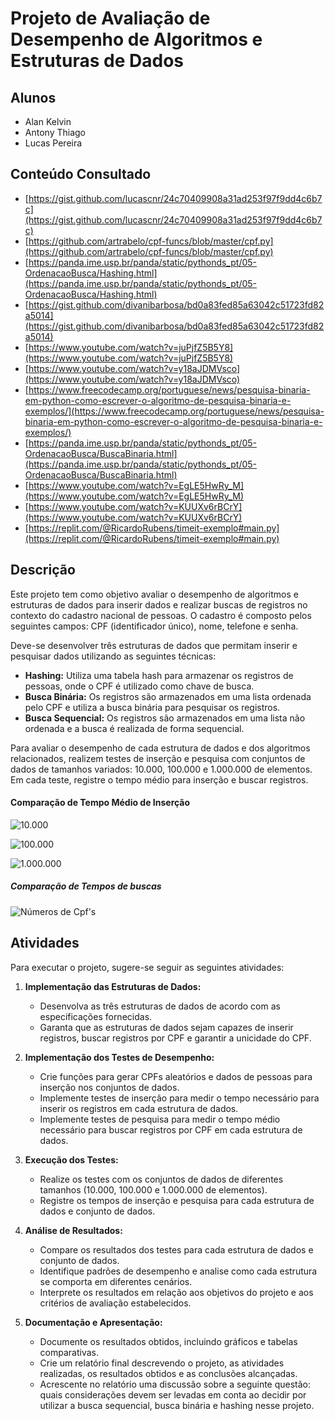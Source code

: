 # Projeto de Avaliação de Desempenho de Algoritmos e Estruturas de Dados

## Alunos
- Alan Kelvin
- Antony Thiago
- Lucas Pereira

## Conteúdo Consultado
- [https://gist.github.com/lucascnr/24c70409908a31ad253f97f9dd4c6b7c](https://gist.github.com/lucascnr/24c70409908a31ad253f97f9dd4c6b7c)
- [https://github.com/artrabelo/cpf-funcs/blob/master/cpf.py](https://github.com/artrabelo/cpf-funcs/blob/master/cpf.py)
- [https://panda.ime.usp.br/panda/static/pythonds_pt/05-OrdenacaoBusca/Hashing.html](https://panda.ime.usp.br/panda/static/pythonds_pt/05-OrdenacaoBusca/Hashing.html)
- [https://gist.github.com/divanibarbosa/bd0a83fed85a63042c51723fd82a5014](https://gist.github.com/divanibarbosa/bd0a83fed85a63042c51723fd82a5014)
- [https://www.youtube.com/watch?v=juPjfZ5B5Y8](https://www.youtube.com/watch?v=juPjfZ5B5Y8)
- [https://www.youtube.com/watch?v=y18aJDMVsco](https://www.youtube.com/watch?v=y18aJDMVsco)
- [https://www.freecodecamp.org/portuguese/news/pesquisa-binaria-em-python-como-escrever-o-algoritmo-de-pesquisa-binaria-e-exemplos/](https://www.freecodecamp.org/portuguese/news/pesquisa-binaria-em-python-como-escrever-o-algoritmo-de-pesquisa-binaria-e-exemplos/)
- [https://panda.ime.usp.br/panda/static/pythonds_pt/05-OrdenacaoBusca/BuscaBinaria.html](https://panda.ime.usp.br/panda/static/pythonds_pt/05-OrdenacaoBusca/BuscaBinaria.html)
- [https://www.youtube.com/watch?v=EgLE5HwRy_M](https://www.youtube.com/watch?v=EgLE5HwRy_M)
- [https://www.youtube.com/watch?v=KUUXv6rBCrY](https://www.youtube.com/watch?v=KUUXv6rBCrY)
- [https://replit.com/@RicardoRubens/timeit-exemplo#main.py](https://replit.com/@RicardoRubens/timeit-exemplo#main.py)

## Descrição
Este projeto tem como objetivo avaliar o desempenho de algoritmos e estruturas de dados para inserir dados e realizar buscas de registros no contexto do cadastro nacional de pessoas. O cadastro é composto pelos seguintes campos: CPF (identificador único), nome, telefone e senha.

Deve-se desenvolver três estruturas de dados que permitam inserir e pesquisar dados utilizando as seguintes técnicas:
- **Hashing:** Utiliza uma tabela hash para armazenar os registros de pessoas, onde o CPF é utilizado como chave de busca.
- **Busca Binária:** Os registros são armazenados em uma lista ordenada pelo CPF e utiliza a busca binária para pesquisar os registros.
- **Busca Sequencial:** Os registros são armazenados em uma lista não ordenada e a busca é realizada de forma sequencial.

Para avaliar o desempenho de cada estrutura de dados e dos algoritmos relacionados, realizem testes de inserção e pesquisa com conjuntos de dados de tamanhos variados: 10.000, 100.000 e 1.000.000 de elementos. Em cada teste, registre o tempo médio para inserção e buscar registros.
#### Comparação de Tempo Médio de Inserção
![10.000](blob:https://imgur.com/5faa8371-1759-4da5-b6fc-ebb028e87c38)

![100.000](https://i.imgur.com/Uy9yqwj.png)

![1.000.000](https://i.imgur.com/ZD3FquO.png)
##### Comparação de Tempos de buscas
![Números de Cpf's](https://i.imgur.com/VRrIsYz.png)

## Atividades
Para executar o projeto, sugere-se seguir as seguintes atividades:

1. **Implementação das Estruturas de Dados:**
   - Desenvolva as três estruturas de dados de acordo com as especificações fornecidas.
   - Garanta que as estruturas de dados sejam capazes de inserir registros, buscar registros por CPF e garantir a unicidade do CPF.

2. **Implementação dos Testes de Desempenho:**
   - Crie funções para gerar CPFs aleatórios e dados de pessoas para inserção nos conjuntos de dados.
   - Implemente testes de inserção para medir o tempo necessário para inserir os registros em cada estrutura de dados.
   - Implemente testes de pesquisa para medir o tempo médio necessário para buscar registros por CPF em cada estrutura de dados.

3. **Execução dos Testes:**
   - Realize os testes com os conjuntos de dados de diferentes tamanhos (10.000, 100.000 e 1.000.000 de elementos).
   - Registre os tempos de inserção e pesquisa para cada estrutura de dados e conjunto de dados.

4. **Análise de Resultados:**
   - Compare os resultados dos testes para cada estrutura de dados e conjunto de dados.
   - Identifique padrões de desempenho e analise como cada estrutura se comporta em diferentes cenários.
   - Interprete os resultados em relação aos objetivos do projeto e aos critérios de avaliação estabelecidos.

5. **Documentação e Apresentação:**
   - Documente os resultados obtidos, incluindo gráficos e tabelas comparativas.
   - Crie um relatório final descrevendo o projeto, as atividades realizadas, os resultados obtidos e as conclusões alcançadas.
   - Acrescente no relatório uma discussão sobre a seguinte questão: quais considerações devem ser levadas em conta ao decidir por utilizar a busca sequencial, busca binária e hashing nesse projeto.
